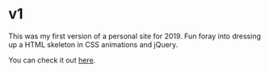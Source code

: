 # v1

This was my first version of a personal site for 2019. Fun foray into dressing up a HTML skeleton in CSS animations and jQuery. 

You can check it out [here](https://shinelikastar.github.io/v1).
